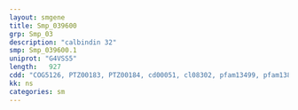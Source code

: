 ```yaml
---
layout: smgene
title: Smp_039600
grp: Smp_03
description: "calbindin 32"
smp: Smp_039600.1
uniprot: "G4VSS5"
length:   927
cdd: "COG5126, PTZ00183, PTZ00184, cd00051, cl08302, pfam13499, pfam13833"
kk: ns
categories: sm
---
```

